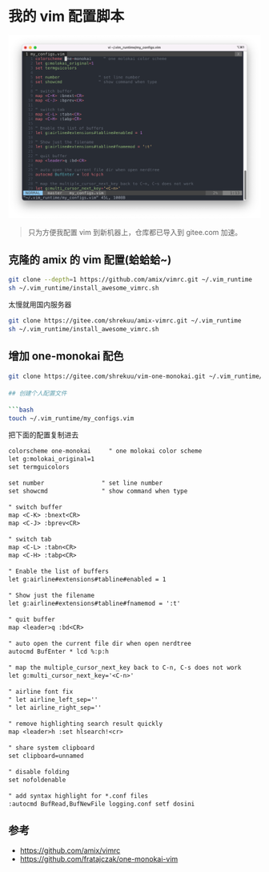 # 我的 vim 配置脚本

![截图](./screenshot.png)

> 只为方便我配置 vim 到新机器上，仓库都已导入到 gitee.com 加速。

## 克隆的 amix 的 vim 配置(蛤蛤蛤~)

```bash
git clone --depth=1 https://github.com/amix/vimrc.git ~/.vim_runtime
sh ~/.vim_runtime/install_awesome_vimrc.sh

```

太慢就用国内服务器
```bash
git clone https://gitee.com/shrekuu/amix-vimrc.git ~/.vim_runtime
sh ~/.vim_runtime/install_awesome_vimrc.sh
```

## 增加 one-monokai 配色

```bash
git clone https://gitee.com/shrekuu/vim-one-monokai.git ~/.vim_runtime/my_plugins/one-monokai

## 创建个人配置文件

```bash
touch ~/.vim_runtime/my_configs.vim
```

把下面的配置复制进去

```vim
colorscheme one-monokai     " one molokai color scheme
let g:molokai_original=1
set termguicolors

set number                " set line number
set showcmd               " show command when type

" switch buffer
map <C-K> :bnext<CR>
map <C-J> :bprev<CR>

" switch tab
map <C-L> :tabn<CR>
map <C-H> :tabp<CR>

" Enable the list of buffers
let g:airline#extensions#tabline#enabled = 1

" Show just the filename
let g:airline#extensions#tabline#fnamemod = ':t'

" quit buffer
map <leader>q :bd<CR>

" auto open the current file dir when open nerdtree
autocmd BufEnter * lcd %:p:h

" map the multiple_cursor_next_key back to C-n, C-s does not work
let g:multi_cursor_next_key='<C-n>'

" airline font fix
" let airline_left_sep=''
" let airline_right_sep=''

" remove highlighting search result quickly
map <leader>h :set hlsearch!<cr>

" share system clipboard
set clipboard=unnamed

" disable folding
set nofoldenable

" add syntax highlight for *.conf files
:autocmd BufRead,BufNewFile logging.conf setf dosini

```

## 参考

- https://github.com/amix/vimrc
- https://github.com/fratajczak/one-monokai-vim
